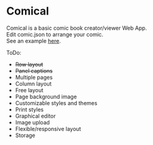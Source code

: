 Comical
=======

Comical is a basic comic book creator/viewer Web App.  
Edit comic.json to arrange your comic.  
See an example [here](https://comical.glitch.me/).  

ToDo: 
* ~~Row layout~~
* ~~Panel captions~~
* Multiple pages
* Column layout
* Free layout
* Page background image
* Customizable styles and themes
* Print styles
* Graphical editor
* Image upload
* Flexible/responsive layout
* Storage